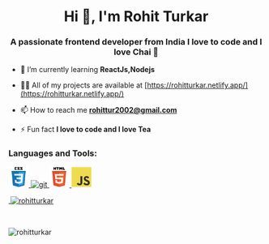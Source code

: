 <h1 align="center">Hi 👋, I'm Rohit Turkar</h1>
<h3 align="center">A passionate frontend developer from India I love to code and I love Chai 🍵</h3>


- 🌱 I’m currently learning **ReactJs,Nodejs**

- 👨‍💻 All of my projects are available at [https://rohitturkar.netlify.app/](https://rohitturkar.netlify.app/)

- 📫 How to reach me **rohittur2002@gmail.com**

- ⚡ Fun fact **I love to code and I love Tea**



<h3 align="left">Languages and Tools:</h3>
<p align="left"> <a href="https://getbootstrap.com" target="_blank"> <img src="https://raw.githubusercontent.com/devicons/devicon/master/icons/css3/css3-original-wordmark.svg" alt="css3" width="40" height="40"/> </a> <a href="https://expressjs.com" target="_blank"><img src="https://www.vectorlogo.zone/logos/git-scm/git-scm-icon.svg" alt="git" width="40" height="40"/> </a> <a href="https://www.w3.org/html/" target="_blank"> <img src="https://raw.githubusercontent.com/devicons/devicon/master/icons/html5/html5-original-wordmark.svg" alt="html5" width="40" height="40"/> </a> <a href="https://www.java.com" target="_blank">  <img src="https://raw.githubusercontent.com/devicons/devicon/master/icons/javascript/javascript-original.svg" alt="javascript" width="40" height="40"/>   </p>


<p>&nbsp;<img align="center" src="https://github-readme-stats.vercel.app/api?username=rohitturkar&show_icons=true&locale=en" alt="rohitturkar" /></p>

<br>

<p><img align="left" src="https://github-readme-stats.vercel.app/api/top-langs?username=rohitturkar&show_icons=true&locale=en&layout=compact" alt="rohitturkar" /></p>

